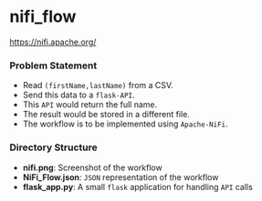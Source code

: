 # nifi_flow
  https://nifi.apache.org/

### Problem Statement
  - Read `(firstName,lastName)` from a CSV.
  - Send this data to a `flask-API`.
  - This `API` would return the full name.
  - The result would be stored in a different file.
  - The workflow is to be implemented using `Apache-NiFi`.

### Directory Structure
  - **nifi.png**: Screenshot of the workflow
  - **NiFi_Flow.json**: `JSON` representation of the workflow
  - **flask_app.py**: A small `flask` application for handling `API` calls
